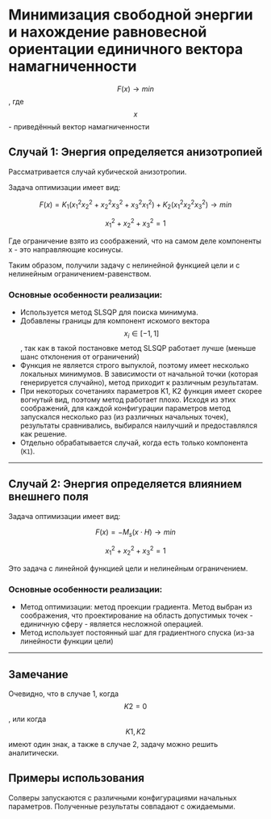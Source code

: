 # Минимизация свободной энергии и нахождение равновесной ориентации единичного вектора намагниченности
$$F(x) \rightarrow min$$, где $$x$$ - приведённый вектор намагниченности

## Случай 1: Энергия определяется анизотропией

Рассматривается случай кубической анизотропии. 

Задача оптимизации имеет вид:  

$$F(x) = K_1 (x_1^2 x_2^2 + x_2^2 x_3^2 + x_3^2 x_1^2) + K_2 (x_1^2 x_2^2 x_3^2) \rightarrow min$$

$$x_1^2 + x_2^2 + x_3^2 = 1$$  

Где ограничение взято из соображений, что на самом деле компоненты x - это направляющие косинусы.

Таким образом, получили задачу с нелинейной функцией цели и с нелинейным ограничением-равенством.

### Основные особенности реализации:
- Используется метод SLSQP для поиска минимума.
- Добавлены границы для компонент искомого вектора $$x_i \in [-1, 1]$$, так как в такой постановке метод SLSQP работает лучше (меньше шанс отклонения от ограничений)
- Функция не является строго выпуклой, поэтому имеет несколько локальных минимумов. В зависимости от начальной точки (которая генерируется случайно), метод приходит к различным результатам.
- При некоторых сочетаниях параметров K1, K2 функция имеет скорее вогнутый вид, поэтому метод работает плохо. Исходя из этих соображений, для каждой конфигурации параметров метод запускался несколько раз (из различных начальных точек), результаты сравнивались, выбирался наилучший и предоставлялся как решение.
- Отдельно обрабатывается случай, когда есть только компонента (`K1`).

---

## Случай 2: Энергия определяется влиянием внешнего поля

Задача оптимизации имеет вид:  

$$F(x) = - M_s (x \cdot H) \rightarrow min$$

$$x_1^2 + x_2^2 + x_3^2 = 1$$  


Это задача с линейной функцией цели и нелинейным ограничением.

### Основные особенности реализации:
- Метод оптимизации: метод проекции градиента. Метод выбран из соображения, что проектирование на область допустимых точек - единичную сферу - является несложной операцией.
- Метод использует постоянный шаг для градиентного спуска (из-за линейности функции цели)
---

## Замечание
Очевидно, что в случае 1, когда $$K2 = 0$$, или когда $$K1, K2$$ имеют один знак, а также в случае 2, задачу можно решить аналитически. 

## Примеры использования
Солверы запускаются с различными конфигурациями начальных параметров. Полученные результаты совпадают с ожидаемыми.

